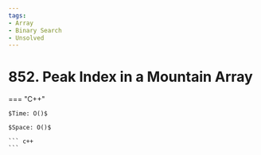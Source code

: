 ```yaml
---
tags:
- Array
- Binary Search
- Unsolved
---
```



# 852. Peak Index in a Mountain Array

=== "C++"

    $Time: O()$

    $Space: O()$

    ``` c++
    ```